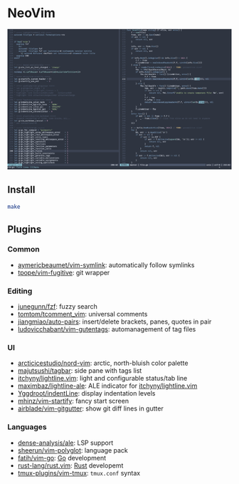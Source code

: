 # NeoVim

![](.assets/screenshot.png)

## Install
```sh
make
```

## Plugins

### Common

* [aymericbeaumet/vim-symlink](https://github.com/aymericbeaumet/vim-symlink): automatically follow symlinks
* [tpope/vim-fugitive](https://github.com/tpope/vim-fugitive): git wrapper

### Editing

* [junegunn/fzf](https://github.com/junegunn/fzf): fuzzy search
* [tomtom/tcomment_vim](https://github.com/tomtom/tcomment_vim): universal comments
* [jiangmiao/auto-pairs](https://github.com/jiangmiao/auto-pairs): insert/delete brackets, panes, quotes in pair
* [ludovicchabant/vim-gutentags](https://github.com/ludovicchabant/vim-gutentags): automanagement of tag files

### UI

* [arcticicestudio/nord-vim](https://github.com/arcticicestudio/nord-vim): arctic, north-bluish color palette
* [majutsushi/tagbar](https://github.com/majutsushi/tagbar): side pane with tags list
* [itchyny/lightline.vim](https://github.com/itchyny/lightline.vim): light and configurable status/tab line
* [maximbaz/lightline-ale](https://github.com/maximbaz/lightline-ale): ALE indicator for [itchyny/lightline.vim](https://github.com/itchyny/lightline.vim)
* [Yggdroot/indentLine](https://github.com/Yggdroot/indentLine): display indentation levels
* [mhinz/vim-startify](https://github.com/mhinz/vim-startify): fancy start screen
* [airblade/vim-gitgutter](https://github.com/airblade/vim-gitgutter): show git diff lines in gutter

### Languages

* [dense-analysis/ale](https://github.com/dense-analysis/ale): LSP support
* [sheerun/vim-polyglot](https://github.com/sheerun/vim-polyglot): language pack
* [fatih/vim-go](https://github.com/fatih/vim-go): [Go](https://golang.org) development
* [rust-lang/rust.vim](https://github.com/rust-lang/rust.vim): [Rust](https://rust-lang.org) developemt
* [tmux-plugins/vim-tmux](https://github.com/tmux-plugins/vim-tmux): `tmux.conf` syntax

